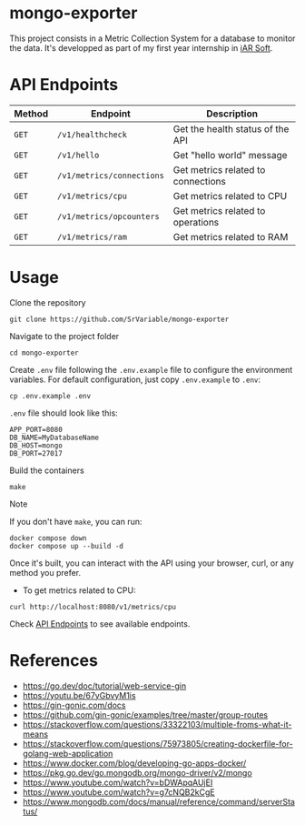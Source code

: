 # mongo-exporter

This project consists in a Metric Collection System for a database to monitor
the data. It's developped as part of my first year internship in
[iAR Soft](https://www.iar-soft.com/).

# API Endpoints

| Method | Endpoint                  | Description                        |
| ------ | ------------------------- | ---------------------------------- |
| `GET`  | `/v1/healthcheck`         | Get the health status of the API   |
| `GET`  | `/v1/hello`               | Get "hello world" message          |
| `GET`  | `/v1/metrics/connections` | Get metrics related to connections |
| `GET`  | `/v1/metrics/cpu`         | Get metrics related to CPU         |
| `GET`  | `/v1/metrics/opcounters`  | Get metrics related to operations  |
| `GET`  | `/v1/metrics/ram`         | Get metrics related to RAM         |

# Usage

Clone the repository

```
git clone https://github.com/SrVariable/mongo-exporter
```

Navigate to the project folder

```
cd mongo-exporter
```

Create `.env` file following the `.env.example` file to configure the environment
variables. For default configuration, just copy `.env.example` to `.env`:

```
cp .env.example .env
```

`.env` file should look like this:

```
APP_PORT=8080
DB_NAME=MyDatabaseName
DB_HOST=mongo
DB_PORT=27017
```

Build the containers

```
make
```

> [!NOTE]
>
> If you don't have `make`, you can run:
>
> ```
> docker compose down
> docker compose up --build -d
> ```

Once it's built, you can interact with the API using your browser, curl, or
any method you prefer.

- To get metrics related to CPU:

```
curl http://localhost:8080/v1/metrics/cpu
```

Check [API Endpoints](#api-endpoints) to see available endpoints.

# References

- https://go.dev/doc/tutorial/web-service-gin
- https://youtu.be/67yGbvyM1is
- https://gin-gonic.com/docs
- https://github.com/gin-gonic/examples/tree/master/group-routes
- https://stackoverflow.com/questions/33322103/multiple-froms-what-it-means
- https://stackoverflow.com/questions/75973805/creating-dockerfile-for-golang-web-application
- https://www.docker.com/blog/developing-go-apps-docker/
- https://pkg.go.dev/go.mongodb.org/mongo-driver/v2/mongo
- https://www.youtube.com/watch?v=bDWApqAUjEI
- https://www.youtube.com/watch?v=g7cNQB2kCgE
- https://www.mongodb.com/docs/manual/reference/command/serverStatus/
